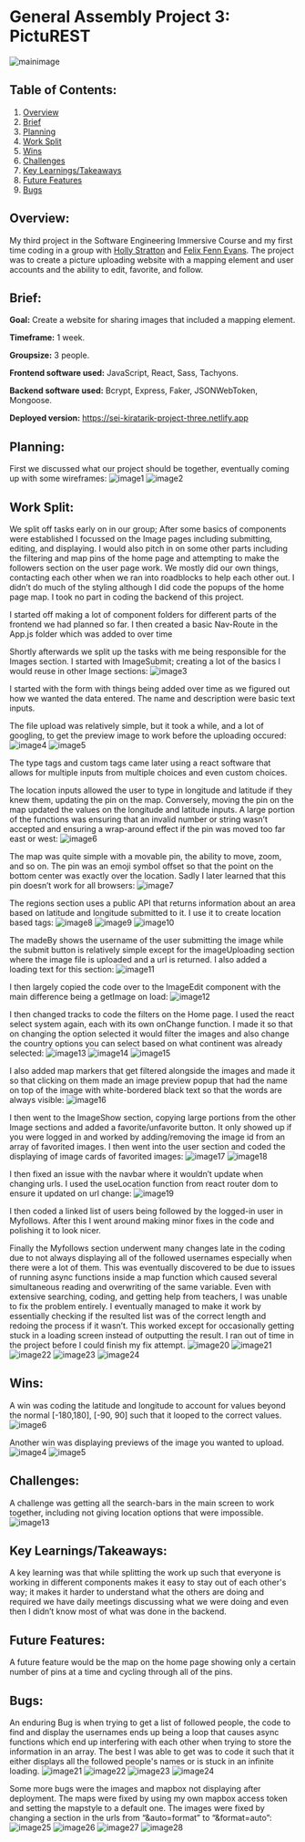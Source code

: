 # General Assembly Project 3: PictuREST
![mainimage](./ReadMeImages/0.png)

## Table of Contents:
1. [Overview](#overview)
1. [Brief](#brief)
1. [Planning](#planning)
1. [Work Split](#work-split)
1. [Wins](#wins)
1. [Challenges](#challenges)
1. [Key Learnings/Takeaways](#key-learningstakeaways)
1. [Future Features](#future-features)
1. [Bugs](#bugs)

## Overview:
My third project in the Software Engineering Immersive Course and my first time coding in a group with [Holly Stratton](https://github.com/hollylouisarose) and [Felix Fenn Evans](https://github.com/Felix-FE). The project was to create a picture uploading website with a mapping element and user accounts and the ability to edit, favorite, and follow.

## Brief:
**Goal:** Create a website for sharing images that included a mapping element.

**Timeframe:** 1 week.

**Groupsize:** 3 people.

**Frontend software used:** JavaScript, React, Sass, Tachyons.

**Backend software used:** Bcrypt, Express, Faker, JSONWebToken, Mongoose.

**Deployed version:** https://sei-kiratarik-project-three.netlify.app

## Planning:
First we discussed what our project should be together, eventually coming up with some wireframes:
![image1](./ReadMeImages/1.png)
![image2](./ReadMeImages/2.png)

## Work Split:
We split off tasks early on in our group; After some basics of components were established I focussed on the Image pages including submitting, editing, and displaying. I would also pitch in on some other parts including the filtering and map pins of the home page and attempting to make the followers section on the user page work. We mostly did our own things, contacting each other when we ran into roadblocks to help each other out. I didn’t do much of the styling although I did code the popups of the home page map. I took no part in coding the backend of this project.

I started off making a lot of component folders for different parts of the frontend we had planned so far. I then created a basic Nav-Route in the App.js folder which was added to over time

Shortly afterwards we split up the tasks with me being responsible for the Images section. I started with ImageSubmit; creating a lot of the basics I would reuse in other Image sections:
![image3](./ReadMeImages/3.png)

I started with the form with things being added over time as we figured out how we wanted the data entered. The name and description were basic text inputs.

The file upload was relatively simple, but it took a while, and a lot of googling, to get the preview image to work before the uploading occured:
![image4](./ReadMeImages/4.png)
![image5](./ReadMeImages/5.png)

The type tags and custom tags came later using a react software that allows for multiple inputs from multiple choices and even custom choices.

The location inputs allowed the user to type in longitude and latitude if they knew them, updating the pin on the map. Conversely, moving the pin on the map updated the values on the longitude and latitude inputs. A large portion of the functions was ensuring that an invalid number or string wasn’t accepted and ensuring a wrap-around effect if the pin was moved too far east or west:
![image6](./ReadMeImages/6.png)

The map was quite simple with a movable pin, the ability to move, zoom, and so on. The pin was an emoji symbol offset so that the point on the bottom center was exactly over the location. Sadly I later learned that this pin doesn’t work for all browsers:
![image7](./ReadMeImages/7.png)

The regions section uses a public API that returns information about an area based on latitude and longitude submitted to it. I use it to create location based tags:
![image8](./ReadMeImages/8.png)
![image9](./ReadMeImages/9.png)
![image10](./ReadMeImages/10.png)

The madeBy shows the username of the user submitting the image while the submit button is relatively simple except for the imageUploading section where the image file is uploaded and a url is returned. I also added a loading text for this section:
![image11](./ReadMeImages/11.png)

I then largely copied the code over to the ImageEdit component with the main difference being a getImage on load: 
![image12](./ReadMeImages/12.png)

I then changed tracks to code the filters on the Home page. I used the react select system again, each with its own onChange function. I made it so that on changing the option selected it would filter the images and also change the country options you can select based on what continent was already selected:
![image13](./ReadMeImages/13.png)
![image14](./ReadMeImages/14.png)
![image15](./ReadMeImages/15.png)

I also added map markers that get filtered alongside the images and made it so that clicking on them made an image preview popup that had the name on top of the image with white-bordered black text so that the words are always visible:
![image16](./ReadMeImages/16.png)

I then went to the ImageShow section, copying large portions from the other Image sections and added a favorite/unfavorite button. It only showed up if you were logged in and worked by adding/removing the image id from an array of favorited images. I then went into the user section and coded the displaying of image cards of favorited images:
![image17](./ReadMeImages/17.png)
![image18](./ReadMeImages/18.png)

I then fixed an issue with the navbar where it wouldn’t update when changing urls. I used the useLocation function from react router dom to ensure it updated on url change:
![image19](./ReadMeImages/19.png)

I then coded a linked list of users being followed by the logged-in user in Myfollows. After this I went around making minor fixes in the code and polishing it to look nicer.

Finally the Myfollows section underwent many changes late in the coding due to not always displaying all of the followed usernames especially when there were a lot of them. This was eventually discovered to be due to issues of running async functions inside a map function which caused several simultaneous reading and overwriting of the same variable. Even with extensive searching, coding, and getting help from teachers, I was unable to fix the problem entirely. I eventually managed to make it work by essentially checking if the resulted list was of the correct length and redoing the process if it wasn’t. This worked except for occasionally getting stuck in a loading screen instead of outputting the result. I ran out of time in the project before I could finish my fix attempt.
![image20](./ReadMeImages/20.png)
![image21](./ReadMeImages/21.png)
![image22](./ReadMeImages/22.png)
![image23](./ReadMeImages/23.png)
![image24](./ReadMeImages/24.png)


## Wins:
A win was coding the latitude and longitude to account for values beyond the normal [-180,180], [-90, 90] such that it looped to the correct values.
![image6](./ReadMeImages/6.png)

Another win was displaying previews of the image you wanted to upload.
![image4](./ReadMeImages/4.png)
![image5](./ReadMeImages/5.png)

## Challenges:
A challenge was getting all the search-bars in the main screen to work together, including not giving location options that were impossible.
![image13](./ReadMeImages/13.png)

## Key Learnings/Takeaways:
A key learning was that while splitting the work up such that everyone is working in different components makes it easy to stay out of each other's way; it makes it harder to understand what the others are doing and required we have daily meetings discussing what we were doing and even then I didn’t know most of what was done in the backend.

## Future Features:
A future feature would be the map on the home page showing only a certain number of pins at a time and cycling through all of the pins.

## Bugs:
An enduring Bug is when trying to get a list of followed people, the code to find and display the usernames ends up being a loop that causes async functions which end up interfering with each other when trying to store the information in an array. The best I was able to get was to code it such that it either displays all the followed people's names or is stuck in an infinite loading.
![image21](./ReadMeImages/21.png)
![image22](./ReadMeImages/22.png)
![image23](./ReadMeImages/23.png)
![image24](./ReadMeImages/24.png)

Some more bugs were the images and mapbox not displaying after deployment. The maps were fixed by using my own mapbox access token and setting the mapstyle to a default one. The images were fixed by changing a section in the urls from “&auto=format” to “&format=auto”:
![image25](./ReadMeImages/25.png)
![image26](./ReadMeImages/26.png)
![image27](./ReadMeImages/27.png)
![image28](./ReadMeImages/28.png)
